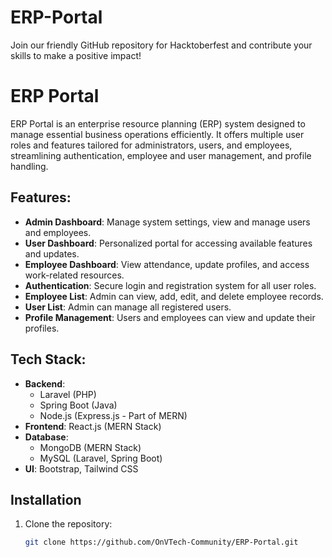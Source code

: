 # ERP-Portal
Join our friendly GitHub repository for Hacktoberfest and contribute your skills to make a positive impact!

# ERP Portal

 ERP Portal is an enterprise resource planning (ERP) system designed to manage essential business operations efficiently. It offers multiple user roles and features tailored for administrators, users, and employees, streamlining authentication, employee and user management, and profile handling.

## Features:
- **Admin Dashboard**: Manage system settings, view and manage users and employees.
- **User Dashboard**: Personalized portal for accessing available features and updates.
- **Employee Dashboard**: View attendance, update profiles, and access work-related resources.
- **Authentication**: Secure login and registration system for all user roles.
- **Employee List**: Admin can view, add, edit, and delete employee records.
- **User List**: Admin can manage all registered users.
- **Profile Management**: Users and employees can view and update their profiles.

## Tech Stack:
- **Backend**: 
  - Laravel (PHP)
  - Spring Boot (Java)
  - Node.js (Express.js - Part of MERN)
- **Frontend**: React.js (MERN Stack)
- **Database**: 
  - MongoDB (MERN Stack)
  - MySQL (Laravel, Spring Boot)
- **UI**: Bootstrap, Tailwind CSS

## Installation
1. Clone the repository:
   ```bash
   git clone https://github.com/OnVTech-Community/ERP-Portal.git
   ```
   

